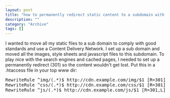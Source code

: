 ```yaml
--- 
layout: post 
title: "how to permanently redirect static content to a subdomain with .htaccess"
description: ""
category: "Archive"
tags: []
---  
```

I wanted to move all my static files to a sub domain to comply with good standards and use a Content Delivery Network. I set up a sub domain and moved all the images, style sheets and javascript files to this subdomain. To play nice with the search engines and cached pages, I needed to set up a permanently redirect (301) so the content wouldn't get lost. Put this in a .htaccess file in your top www dir: 

 <pre class="brush: bash">
RewriteRule ^img/(.*)$ http://cdn.example.com/img/$1 [R=301] 
RewriteRule ^css/(.*)$ http://cdn.example.com/css/$1 [R=301]
RewriteRule ^js/(.*)$ http://cdn.example.com/js/$1 [R=301,L]</pre>
